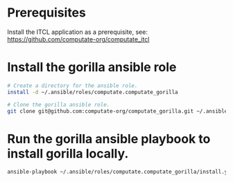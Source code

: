 
# Prerequisites

Install the ITCL application as a prerequisite, see: 
https://github.com/computate-org/computate_itcl

# Install the gorilla ansible role

```bash
# Create a directory for the ansible role. 
install -d ~/.ansible/roles/computate.computate_gorilla

# Clone the gorilla ansible role. 
git clone git@github.com:computate-org/computate_gorilla.git ~/.ansible/roles/computate.computate_gorilla
```

# Run the gorilla ansible playbook to install gorilla locally. 

```bash
ansible-playbook ~/.ansible/roles/computate.computate_gorilla/install.yml
```

